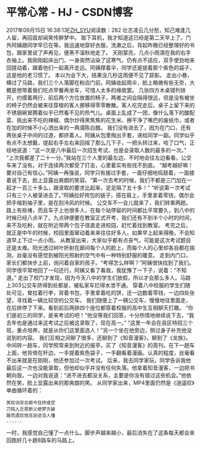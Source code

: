 # 平常心常 - HJ - CSDN博客
2017年09月15日 16:38:13[FZH_SYU](https://me.csdn.net/feizaoSYUACM)阅读数：282
壮志凌云几分愁，知己难逢几人留，再回首却闻笑传醉梦中。
取下耳机，我才知道这已经是第二天早上了。门外阿姨跟同学早已在等。我迅速地穿好衣服，洗漱之后，背起昨晚已经整理好的书包，跟家里说了声再见，便黑不溜秋地走了。 
天刚蒙亮，几点小雨滴在我的右手衣袖上。我刚刚起床出门，一身突然沾染了这寒气，仍有点不适应，双手使劲地来回搓动着，跟着他们一起离开走远。阿姨撑着伞，同学还是提着那个紫色的袋子，这是他的老习惯了。
本以为会下大，结果没几秒这雨便不见了踪影。
走出小巷，横过了马路，我们三个人落脚在粉店门前。阿姨收起雨伞，脸上略微有些无奈，大概是想带着我们吃点早餐再坐车，可惜人太多的缘故罢。
几张四方木桌错列排开，约摸着两行，前后两个方位放置的椅子，两者之间会隔得很远，但是没有被坐的椅子仍然会被来往穿梭的客人挪移得零零散散。客人吃完走后，桌子上留下来的不锈钢碗冒腾着似乎已然看不见的热气儿。桌面上乱成了一团，像什么落下的酸配菜、挑出来不吃的辣椒、偶尔炒得黑焦焦的花生米、擦干净了嘴巴的废纸巾，或者在加的时候不小心洒出来的一两滴陈白醋。
我们没有进去了，因为在门口，还有两张桌子中间的过道，都挤着人。阿姨从包里掏出手套，递给同学一副。同学似乎有点不太想戴，提起右手左右来回摇了那么几下子，一把头转过来，哈了口气，正经地说道：“这一次是八中最后一次招生考试，也是会录取人数的最多的一次。”
“上次我都差了二十一分。”我站在三个人里的最左边，不时地会往左边看看，公交车来了没有。对于连续两次都受了打击，心里着实有些找不到底。
“越考越好嘛！要对自己有信心。”阿姨一再强说，同学只有接过手套，一面仔细地捣鼓着，一面接着说下去，脸上显露出爽朗的笑容。“第一次去考的时候，我们不都是三门加在一起才一百三十多么，跟录取的要求比起来，足足隔了五十多！”
“听说第一次考试只有三个人被录进去了。”阿姨拉好挎包的链子，搭在肩上，手里拿着零钱，偶尔会把手缩到袖子里，是在刮冷风的时候。
公交车不一会儿就来了，我们转乘两趟。路上有些堵，而且车子上也很多人，在每个站停留的时间都比平常要久，到八中的时候已经八点半了。九点钟便要在教室正式开考，我们还有不到半个小时的时间，来不及吃粉，就在附近带两个包子径直走进校园，赶忙着找到教室。
考完之后，就正是中午的时候，校园里面窜动着来来往往好多人。如果早上起来得晚，不会知道早上下过一点小雨。
从教室出来，大家似乎都有点丧气，可能是这次考试题目还是太难。阳光透过树叶折射在廊间每个人的脸上，而每个人的心里却各自都在揣测，丝毫没有感觉到被阳光照射的空气中有一种特别舒服的暖意。
走到内门口，家长们都快步上前，询问着自家的孩子。“考得怎么样啊？”阿姨很快找到了我们。同学很平常地回了一句还行。阿姨又看了看我，我犹豫了一下子，说着：“不知道。”
走出了校门才发现，因为今天八中的学生们放假，所以才会那么多人。马路上303公交车挤得到处都是，被私家车拦得水泄不通。
穿着八中校服的学生们随处可见，耷拉着行李，背着书包，手里拿着吃的饼，还一边数着零钱，一边四处张望，寻找着一辆比较空的公交车。
我们随便上了一辆公交车，慢慢地往里面走，在后排停了下来。看到前后两排四个座位都穿着校服的高中生互相聊天打趣。
“你们是初三的同学，是来考试的吧！”他没等我们回答，十分热情地继续说下去，“我去年也是通过来这考试之后被这录取了，现在高一。”
“这里一年会在县区特招三个班，重点培养，就是从你们这里面选人！”另一个坐在他旁边，侧过身子补充他没说到的内容。
我们互相之间聊了很多，还聊到了《知音漫客》，聊到了《龙族》。
中间转一趟车，同学照常来到附近的报亭，买了《知音漫客》的周刊。在下一趟车上面，他背倚在杆边，一手提着紫色袋子，一手翻看着漫画。认真的程度，丝毫看不出来就是在刚刚，他还参加过一次考试。
后来，我去同学家玩，同学告诉我他最后这一次也没能录取，但他却似乎并没有任何失落。他拿着知音漫客，一边把书朝向我，一边对我说道：“进不进去都没关系，主要是你没有错过这些机会。”他依然在笑，脸上显露出来的那爽朗的笑。
从同学家出来，MP4里面仍然是《逍遥叹》单曲循环着的：
```
笑叹词穷古痴今狂终成空
刀钝人乏恩断义绝梦方破
路荒遗叹饱览足迹没人懂
......
```
一时，我感觉自己懂了一点什么。脚步声越来越小，最后消失在了这条每天都会来回跑好几十趟8路车的马路上。
